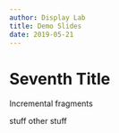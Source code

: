 ```yaml
---
author: Display Lab
title: Demo Slides
date: 2019-05-21
---
```


# Seventh Title

Incremental fragments

<span class="fragment"> 
stuff
</span>

<span class="fragment"> 
other
</span>

<span class="fragment"> 
stuff
</span>
